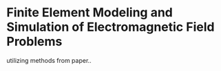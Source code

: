 # Finite Element Modeling and Simulation of Electromagnetic Field Problems
utilizing methods from paper..
